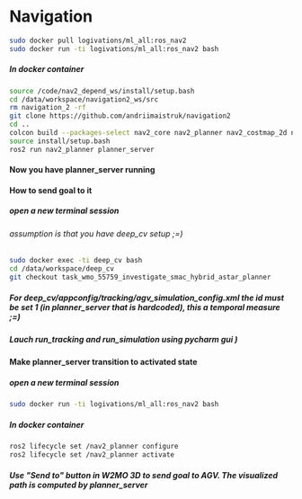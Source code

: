# Navigation

```bash
sudo docker pull logivations/ml_all:ros_nav2
sudo docker run -ti logivations/ml_all:ros_nav2 bash
```
##### In docker container
```bash
source /code/nav2_depend_ws/install/setup.bash
cd /data/workspace/navigation2_ws/src
rm navigation_2 -rf
git clone https://github.com/andriimaistruk/navigation2
cd ..
colcon build --packages-select nav2_core nav2_planner nav2_costmap_2d nav2_util nav2_lifecycle_manager smac_planner nav2_navfn_planner nav2_common nav2_msgs
source install/setup.bash
ros2 run nav2_planner planner_server
```
#### Now you have planner_server running  
#### How to send goal to it  
##### open a new terminal session
###### assumption is that you have deep_cv setup ;=)
```bash
sudo docker exec -ti deep_cv bash
cd /data/workspace/deep_cv
git checkout task_wmo_55759_investigate_smac_hybrid_astar_planner
```
##### For deep_cv/appconfig/tracking/agv_simulation_config.xml the id must be set 1 (in planner_server that is hardcoded), this a temporal measure ;=)
##### Lauch run_tracking and run_simulation using pycharm gui )

#### Make planner_server transition to activated state
##### open a new terminal session
```bash
sudo docker run -ti logivations/ml_all:ros_nav2 bash
```
##### In docker container
```bash
ros2 lifecycle set /nav2_planner configure
ros2 lifecycle set /nav2_planner activate
```
##### Use "Send to" button in W2MO 3D to send goal to AGV. The visualized path is computed by planner_server 